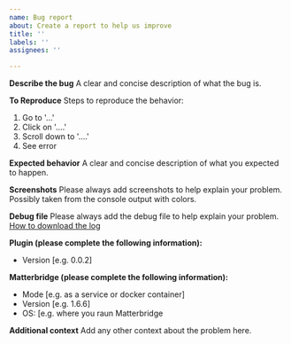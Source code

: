 ```yaml
---
name: Bug report
about: Create a report to help us improve
title: ''
labels: ''
assignees: ''

---
```


**Describe the bug**
A clear and concise description of what the bug is.

**To Reproduce**
Steps to reproduce the behavior:

1. Go to '...'
2. Click on '....'
3. Scroll down to '....'
4. See error

**Expected behavior**
A clear and concise description of what you expected to happen.

**Screenshots**
Please always add screenshots to help explain your problem. Possibly taken from the console output with colors.

**Debug file**
Please always add the debug file to help explain your problem.
[How to download the log](https://github.com/Luligu/matterbridge/blob/main/README.md#how-to-send-the-debug-log-files)

**Plugin (please complete the following information):**

- Version [e.g. 0.0.2]

**Matterbridge (please complete the following information):**

- Mode [e.g. as a service or docker container]
- Version [e.g. 1.6.6]
- OS: [e.g. where you raun Matterbridge

**Additional context**
Add any other context about the problem here.
